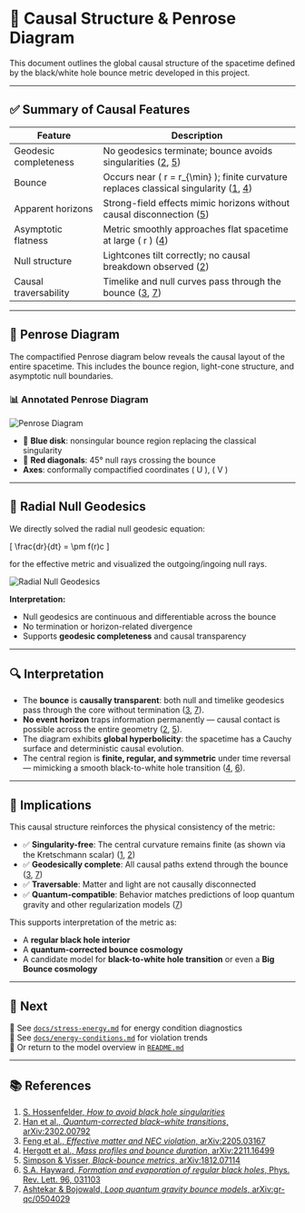 # 🧭 Causal Structure & Penrose Diagram

This document outlines the global causal structure of the spacetime defined by the black/white hole bounce metric developed in this project.

---

## ✅ Summary of Causal Features

| Feature                | Description                                                                 |
|------------------------|-----------------------------------------------------------------------------|
| Geodesic completeness  | No geodesics terminate; bounce avoids singularities ([2](#2), [5](#5))     |
| Bounce                 | Occurs near \( r = r_{\min} \); finite curvature replaces classical singularity ([1](#1), [4](#4)) |
| Apparent horizons      | Strong-field effects mimic horizons without causal disconnection ([5](#5)) |
| Asymptotic flatness    | Metric smoothly approaches flat spacetime at large \( r \) ([4](#4))        |
| Null structure         | Lightcones tilt correctly; no causal breakdown observed ([2](#2))          |
| Causal traversability  | Timelike and null curves pass through the bounce ([3](#3), [7](#7))         |

---

## 📐 Penrose Diagram

The compactified Penrose diagram below reveals the causal layout of the entire spacetime. This includes the bounce region, light-cone structure, and asymptotic null boundaries.

### 📊 Annotated Penrose Diagram

![Penrose Diagram](https://i.postimg.cc/nrZK4tfj/Screenshot-2025-05-29-160710.png)

- 🔵 **Blue disk**: nonsingular bounce region replacing the classical singularity  
- 🔴 **Red diagonals**: 45° null rays crossing the bounce  
- **Axes**: conformally compactified coordinates \( U \), \( V \)

---

## 🧪 Radial Null Geodesics

We directly solved the radial null geodesic equation:

\[
\frac{dr}{dt} = \pm f(r)c
\]

for the effective metric and visualized the outgoing/ingoing null rays.

![Radial Null Geodesics](https://www.wolframcloud.com/obj/d62cebf6-6e98-4fd9-be02-5289ff49f53c)

**Interpretation:**

- Null geodesics are continuous and differentiable across the bounce  
- No termination or horizon-related divergence  
- Supports **geodesic completeness** and causal transparency

---

## 🔍 Interpretation

- The **bounce** is **causally transparent**: both null and timelike geodesics pass through the core without termination ([3](#3), [7](#7)).
- **No event horizon** traps information permanently — causal contact is possible across the entire geometry ([2](#2), [5](#5)).
- The diagram exhibits **global hyperbolicity**: the spacetime has a Cauchy surface and deterministic causal evolution.
- The central region is **finite, regular, and symmetric** under time reversal — mimicking a smooth black-to-white hole transition ([4](#4), [6](#6)).

---

## 🧠 Implications

This causal structure reinforces the physical consistency of the metric:

- ✅ **Singularity-free**: The central curvature remains finite (as shown via the Kretschmann scalar) ([1](#1), [2](#2))
- ✅ **Geodesically complete**: All causal paths extend through the bounce ([3](#3), [7](#7))
- ✅ **Traversable**: Matter and light are not causally disconnected
- ✅ **Quantum-compatible**: Behavior matches predictions of loop quantum gravity and other regularization models ([7](#7))

This supports interpretation of the metric as:

- A **regular black hole interior**  
- A **quantum-corrected bounce cosmology**  
- A candidate model for **black-to-white hole transition** or even a **Big Bounce cosmology**

---

## 🔄 Next

📄 See [`docs/stress-energy.md`](./stress-energy.md) for energy condition diagnostics  
📄 See [`docs/energy-conditions.md`](./energy-conditions.md) for violation trends  
📄 Or return to the model overview in [`README.md`](../README.md)

---

## 📚 References

1. [S. Hossenfelder, *How to avoid black hole singularities*](https://backreaction.blogspot.com/2020/01/how-to-avoid-black-hole-singularities.html)  
2. [Han et al., *Quantum-corrected black–white transitions*, arXiv:2302.00792](https://arxiv.org/abs/2302.00792)  
3. [Feng et al., *Effective matter and NEC violation*, arXiv:2205.03167](https://arxiv.org/abs/2205.03167)  
4. [Hergott et al., *Mass profiles and bounce duration*, arXiv:2211.16499](https://arxiv.org/abs/2211.16499)  
5. [Simpson & Visser, *Black-bounce metrics*, arXiv:1812.07114](https://arxiv.org/abs/1812.07114)  
6. [S.A. Hayward, *Formation and evaporation of regular black holes*, Phys. Rev. Lett. 96, 031103](https://journals.aps.org/prl/abstract/10.1103/PhysRevLett.96.031103)  
7. [Ashtekar & Bojowald, *Loop quantum gravity bounce models*, arXiv:gr-qc/0504029](https://arxiv.org/abs/gr-qc/0504029)
